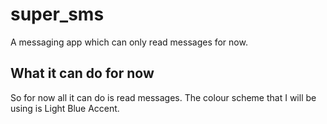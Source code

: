 # super_sms

A messaging app which can only read messages for now.

## What it can do for now

So for now all it can do is read messages.
The colour scheme that I will be using is Light Blue Accent.


